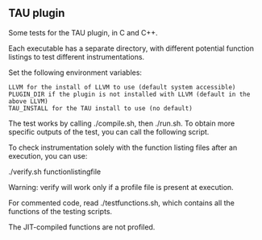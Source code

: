 ## TAU plugin 

Some tests for the TAU plugin, in C and C++.

Each executable has a separate directory, with different potential function listings to test different instrumentations.

Set the following environment variables:
```
LLVM for the install of LLVM to use (default system accessible)
PLUGIN_DIR if the plugin is not installed with LLVM (default in the above LLVM)
TAU_INSTALL for the TAU install to use (no default)
```

The test works by calling ./compile.sh, then ./run.sh. To obtain more specific outputs of the test, you can call the following script.

To check instrumentation solely with the function listing files after an execution, you can use: 

./verify.sh functionlistingfile

Warning: verify will work only if a profile file is present at execution. 


For commented code, read ./testfunctions.sh, which contains all the functions of the testing scripts.

The JIT-compiled functions are not profiled.
